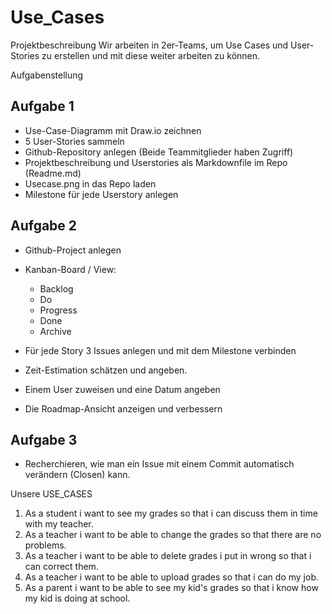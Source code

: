 # Use_Cases
Projektbeschreibung
Wir arbeiten in 2er-Teams, um Use Cases und User-Stories zu erstellen und mit diese weiter arbeiten zu können.

Aufgabenstellung
## Aufgabe 1

* Use-Case-Diagramm mit Draw.io zeichnen
* 5 User-Stories sammeln
* Github-Repository anlegen (Beide Teammitglieder haben Zugriff)
* Projektbeschreibung und Userstories als Markdownfile im Repo (Readme.md)
* Usecase.png in das Repo laden
* Milestone für jede Userstory anlegen


## Aufgabe 2

* Github-Project anlegen 
* Kanban-Board / View:
     * Backlog
     * Do
     * Progress
     * Done
     * Archive

* Für jede Story 3 Issues anlegen und mit dem Milestone verbinden
* Zeit-Estimation schätzen und angeben.
* Einem User zuweisen und eine Datum angeben
* Die Roadmap-Ansicht anzeigen und verbessern




## Aufgabe 3

* Recherchieren, wie man ein Issue mit einem Commit automatisch verändern (Closen) kann.


Unsere USE_CASES


1. As a student i want to see my grades so that i can discuss them in time with my teacher.
2. As a teacher i want to be able to change the grades so that there are no problems.
3. As a teacher i want to be able to delete grades i put in wrong so that i can correct them.
4. As a teacher i want to be able to upload grades so that i can do my job.
5. As a parent i want to be able to see my kid's grades so that i know how my kid is doing at school.
